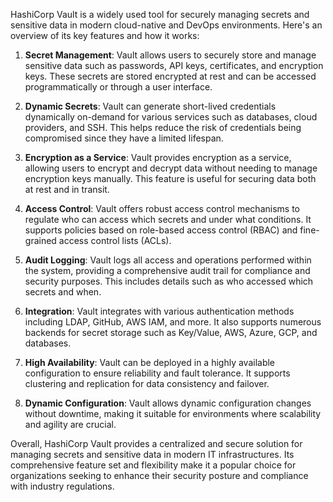 HashiCorp Vault is a widely used tool for securely managing secrets and sensitive data in modern cloud-native and DevOps environments. Here's an overview of its key features and how it works:

1. **Secret Management**: Vault allows users to securely store and manage sensitive data such as passwords, API keys, certificates, and encryption keys. These secrets are stored encrypted at rest and can be accessed programmatically or through a user interface.

2. **Dynamic Secrets**: Vault can generate short-lived credentials dynamically on-demand for various services such as databases, cloud providers, and SSH. This helps reduce the risk of credentials being compromised since they have a limited lifespan.

3. **Encryption as a Service**: Vault provides encryption as a service, allowing users to encrypt and decrypt data without needing to manage encryption keys manually. This feature is useful for securing data both at rest and in transit.

4. **Access Control**: Vault offers robust access control mechanisms to regulate who can access which secrets and under what conditions. It supports policies based on role-based access control (RBAC) and fine-grained access control lists (ACLs).

5. **Audit Logging**: Vault logs all access and operations performed within the system, providing a comprehensive audit trail for compliance and security purposes. This includes details such as who accessed which secrets and when.

6. **Integration**: Vault integrates with various authentication methods including LDAP, GitHub, AWS IAM, and more. It also supports numerous backends for secret storage such as Key/Value, AWS, Azure, GCP, and databases.

7. **High Availability**: Vault can be deployed in a highly available configuration to ensure reliability and fault tolerance. It supports clustering and replication for data consistency and failover.

8. **Dynamic Configuration**: Vault allows dynamic configuration changes without downtime, making it suitable for environments where scalability and agility are crucial.

Overall, HashiCorp Vault provides a centralized and secure solution for managing secrets and sensitive data in modern IT infrastructures. Its comprehensive feature set and flexibility make it a popular choice for organizations seeking to enhance their security posture and compliance with industry regulations.

